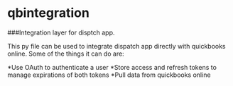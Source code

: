# qbintegration

###Integration layer for disptch app.

This py file can be used to integrate dispatch app directly with quickbooks online. Some of the things it can do are:

*Use OAuth to authenticate a user
*Store access and refresh tokens to manage expirations of both tokens
*Pull data from quickbooks online
